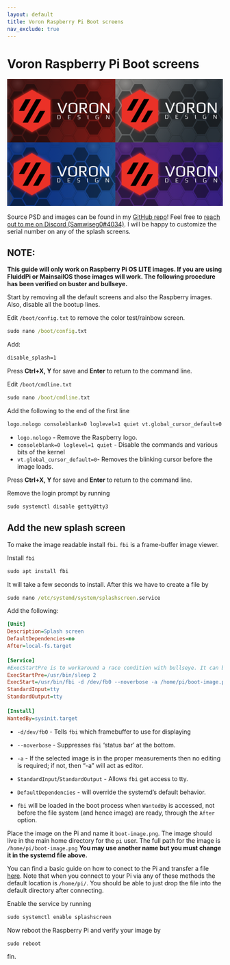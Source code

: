 ```yaml
---
layout: default
title: Voron Raspberry Pi Boot screens
nav_exclude: true
---
```


# Voron Raspberry Pi Boot screens
![](./Images/boot_tile.png)

Source PSD and images can be found in my [GitHub repo](https://github.com/samwiseg0/misc_3dprinting/tree/main/guides/voron_rpi_bootscreen)! Feel free to [reach out to me on Discord (Samwiseg0#4034)](https://discord.com/users/210122378317922308). I will be happy to customize the serial number on any of the splash screens.

## NOTE:
**This guide will only work on Raspberry Pi OS LITE images. If you are using FluiddPi or MainsailOS those images will work. The following procedure has been verified on buster and bullseye.**

Start by removing all the default screens and also the Raspberry images. Also, disable all the bootup lines.

Edit `/boot/config.txt` to remove the color test/rainbow screen.

```cmd
sudo nano /boot/config.txt
```

Add:
```cmd
disable_splash=1
```
Press **Ctrl+X, Y** for save and **Enter** to return to the command line.

Edit `/boot/cmdline.txt`
 ```cmd
sudo nano /boot/cmdline.txt
```
Add the following to the end of the first line

```cmd
logo.nologo consoleblank=0 loglevel=1 quiet vt.global_cursor_default=0
```

* `logo.nologo` - Remove the Raspberry logo.
* `consoleblank=0 loglevel=1 quiet` - Disable the commands and various bits of the kernel
* `vt.global_cursor_default=0`- Removes the blinking cursor before the image loads.

Press **Ctrl+X, Y** for save and **Enter** to return to the command line.

Remove the login prompt by running
```cmd
sudo systemctl disable getty@tty3
```

## Add the new splash screen

To make the image readable install `fbi`. `fbi` is a frame-buffer image viewer.

Install `fbi`
```cmd
sudo apt install fbi
```

It will take a few seconds to install. After this we have to create a file by

```cmd
sudo nano /etc/systemd/system/splashscreen.service
```

Add the following:

```ini
[Unit]
Description=Splash screen
DefaultDependencies=no
After=local-fs.target

[Service]
#ExecStartPre is to workaround a race condition with bullseye. It can be removed in most cases. If an error apears on the screen that says it "cannot open /dev/fb0" then make sure ExecStartPre is used.
ExecStartPre=/usr/bin/sleep 2
ExecStart=/usr/bin/fbi -d /dev/fb0 --noverbose -a /home/pi/boot-image.png
StandardInput=tty
StandardOutput=tty

[Install]
WantedBy=sysinit.target
```
 * `-d/dev/fb0` - Tells `fbi` which framebuffer to use for displaying

 * `--noverbose` - Suppresses `fbi` ‘status bar’ at the bottom.

 * `-a` - If the selected image is in the proper measurements then no editing is required; if not, then “-a” will act as editor.

 * `StandardInput`/`StandardOutput`  - Allows `fbi` get access to tty.

 * `DefaultDependencies` -  will override the systemd’s default behavior.

 * `fbi` will be loaded in the boot process when `WantedBy` is accessed, not before the file system (and hence image) are ready, through the `After` option.

Place the image on the Pi and name it `boot-image.png`. The image should live in the main home directory for the `pi` user. The full path for the image is `/home/pi/boot-image.png` **You may use another name but you must change it in the systemd file above.**

You can find a basic guide on how to conect to the Pi and transfer a file [here](https://howchoo.com/pi/how-to-transfer-files-to-the-raspberry-pi). Note that when you connect to your Pi via any of these methods the default location is `/home/pi/`. You should be able to just drop the file into the default directory after connecting.

Enable the service by running
```cmd
sudo systemctl enable splashscreen
```

Now reboot the Raspberry Pi and verify your image by

```cmd
sudo reboot
```

fin.
